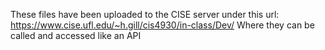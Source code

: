These files have been uploaded to the CISE server under this url:
https://www.cise.ufl.edu/~h.gill/cis4930/in-class/Dev/
Where they can be called and accessed like an API